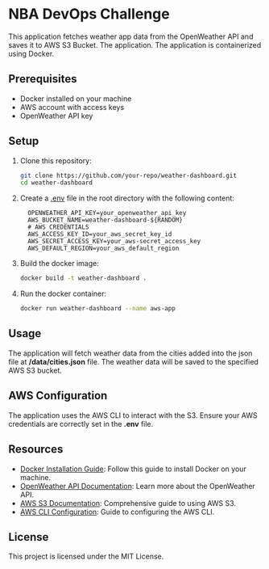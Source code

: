 # NBA DevOps Challenge 

This application fetches weather app data from the OpenWeather API and saves it to AWS S3 Bucket. The application. The application is containerized using Docker.

## Prerequisites

- Docker installed on your machine
- AWS account with access keys
- OpenWeather API key

## Setup

1. Clone this repository:
    ```sh
    git clone https://github.com/your-repo/weather-dashboard.git
    cd weather-dashboard
    ```

2. Create a [.env](https://dotenvx.com/docs/env-file) file in the root directory with the following content:

    ```properties
      OPENWEATHER_API_KEY=your_openweather_api_key
      AWS_BUCKET_NAME=weather-dashboard-${RANDOM}
      # AWS CREDENTIALS
      AWS_ACCESS_KEY_ID=your_aws_secret_key_id
      AWS_SECRET_ACCESS_KEY=your_aws-secret_access_key
      AWS_DEFAULT_REGION=your_aws_default_region
    ```

3. Build the docker image:

    ```sh
    docker build -t weather-dashboard .
    ```
4. Run the docker container:

    ```sh
    docker run weather-dashboard --name aws-app
    ```

## Usage 

The application will fetch weather data from the cities added into the json file at **/data/cities.json** file. The weather data will be saved to the specified AWS S3 bucket.

## AWS Configuration

The application uses the AWS CLI to interact with the S3. Ensure your AWS credentials are correctly set in the **.env** file.

## Resources

- [Docker Installation Guide](https://docs.docker.com/get-docker/): Follow this guide to install Docker on your machine.
- [OpenWeather API Documentation](https://openweathermap.org/api): Learn more about the OpenWeather API.
- [AWS S3 Documentation](https://docs.aws.amazon.com/s3/index.html): Comprehensive guide to using AWS S3.
- [AWS CLI Configuration](https://docs.aws.amazon.com/cli/latest/userguide/cli-configure-files.html): Guide to configuring the AWS CLI.

## License 

This project is licensed under the MIT License.